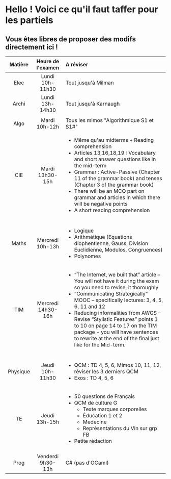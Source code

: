 # Hello ! Voici ce qu'il faut taffer pour les partiels

## Vous êtes libres de proposer des modifs directement ici !


|  Matière |  Heure de l'examen |                                                                                                                                                                                                       A réviser                                                                                                                                                                                                      |
|:--------:|:---------------------------------------:|:--------------------------------------------------------------------------------------------------------------------------------------------------------------------------------------------------------------------------------------------------------------------------------------------------------------------------------------------------------------------------------------------------------------------|
|   Elec   |   Lundi 10h-11h30  | Tout jusqu'à Milman                                                                                                                                                                                                                                                                                                                                                                                                  |
|   Archi  |   Lundi 13h-14h30  | Tout jusqu'à Karnaugh                                                                                                                                                                                                                                                                                                                                                                                                |
|          |                    |                                                                                                                                                                                                                                                                                                                                                                                                                      |
|   Algo   |    Mardi 10h-12h   | Tous les mimos "Algorithmique S1 et S1#"                                                                                                                                                                                                                                                                                                                                                                             |
|    CIE   |   Mardi 13h30-15h  | <ul><li>Même qu'au midterms + Reading comprehension</li><li>Articles 13,16,18,19 : Vocabulary and short answer questions like in the mid-term </li><li>Grammar : Active-Passive (Chapter 11 of the grammar book) and tenses (Chapter 3 of the grammar book)</li><li>There will be an MCQ part on grammar and articles in which there will be negative points</li><li>A short reading comprehension</li></ul>                                                  |
|          |                    |                                                                                                                                                                                                                                                                                                                                                                                                                      |
|   Maths  |  Mercredi 10h-13h  | <ul><li>Logique</li><li>Arithmétique (Equations diophentienne, Gauss, Division Euclidienne, Modulos, Congruences)</li><li>Polynomes</li></ul>                                                                                                                                                                                                                                                                                |
|    TIM   | Mercredi 14h30-16h | <ul><li>“The Internet, we built that” article – You will not have it during the exam so you need to revise, it thoroughly </li><li>“Communicating Strategically” MOOC – specifically lectures: 3, 4, 5, 6, 11 and 12 </li><li>Reducing informalities from AWGS – Revise “Stylistic Features” points 1 to 10 on page 14 to 17 on the TIM package - you will have sentences to rewrite at the end of the final just like for the Mid-term. </li></ul>|
|          |                    |                                                                                                                                                                                                                                                                                                                                                                                                                      |
| Physique |   Jeudi 10h-11h30  | <ul><li>QCM : TD 4, 5, 6, Mimos 10, 11, 12, réviser les 3 derniers QCM </li><li>Exos : TD 4, 5, 6</li></ul>                                                                                                                                                                                                                                                                                                                                 |
|    TE    |    Jeudi 13h-15h   | <ul><li>50 questions de Français </li><li>QCM de culture G <ul><li>Texte marques corporelles</li><li>Éducation 1 et 2</li><li>Medecine</li><li>Représentations du Vin sur grp FB</li></ul></li><li>Petite rédaction </li></ul>                                                                                                                                                                                                                                                        |
|          |                    |                                                                                                                                                                                                                                                                                                                                                                                                                      |
|   Prog   |  Venderdi 9h30-13h | C# (pas d'OCaml)                                                                                                                                                                                                                                                                                                                                                                                                     |
